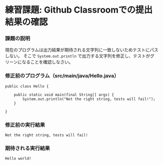 # 練習課題: Github Classroomでの提出結果の確認 

### 課題の説明
現在のプログラムは出力結果が期待される文字列に一致しないためテストにパスしない。
そこで `System.out.println` で出力する文字列を修正し、テストがグリーンになることを確認しなさい。


### 修正前のプログラム（src/main/java/Hello.java）
```
public class Hello {

	public static void main(final String[] args) {
		System.out.println("Not the right string, tests will fail!");
	}

}
```

### 修正前の実行結果
```
Not the right string, tests will fail!
```


### 期待される実行結果
```
Hello world!
```
